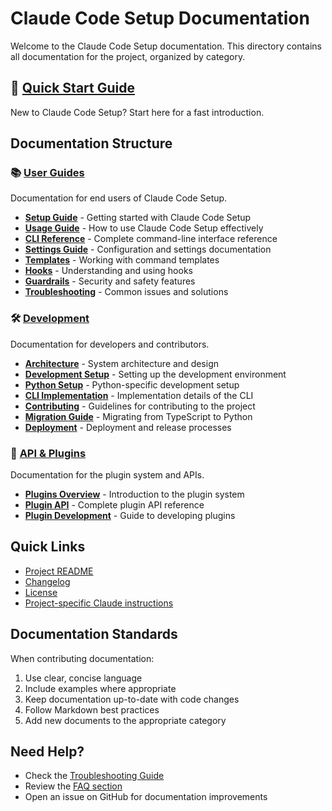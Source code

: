 # Claude Code Setup Documentation

Welcome to the Claude Code Setup documentation. This directory contains all documentation for the project, organized by category.

## 🚀 [Quick Start Guide](./QUICK_START.md)
New to Claude Code Setup? Start here for a fast introduction.

## Documentation Structure

### 📚 [User Guides](./guides/)
Documentation for end users of Claude Code Setup.

- [**Setup Guide**](./guides/SETUP.md) - Getting started with Claude Code Setup
- [**Usage Guide**](./guides/USAGE.md) - How to use Claude Code Setup effectively
- [**CLI Reference**](./guides/CLI_REFERENCE.md) - Complete command-line interface reference
- [**Settings Guide**](./guides/SETTINGS_GUIDE.md) - Configuration and settings documentation
- [**Templates**](./guides/TEMPLATES.md) - Working with command templates
- [**Hooks**](./guides/HOOKS.md) - Understanding and using hooks
- [**Guardrails**](./guides/GUARDRAILS.md) - Security and safety features
- [**Troubleshooting**](./guides/TROUBLESHOOTING.md) - Common issues and solutions

### 🛠️ [Development](./development/)
Documentation for developers and contributors.

- [**Architecture**](./development/ARCHITECTURE.md) - System architecture and design
- [**Development Setup**](./development/DEVELOPMENT_SETUP.md) - Setting up the development environment
- [**Python Setup**](./development/PYTHON_SETUP.md) - Python-specific development setup
- [**CLI Implementation**](./development/CLI_IMPLEMENTATION.md) - Implementation details of the CLI
- [**Contributing**](./development/CONTRIBUTING.md) - Guidelines for contributing to the project
- [**Migration Guide**](./development/MIGRATION.md) - Migrating from TypeScript to Python
- [**Deployment**](./development/DEPLOYMENT.md) - Deployment and release processes

### 🔌 [API & Plugins](./api/)
Documentation for the plugin system and APIs.

- [**Plugins Overview**](./api/PLUGINS.md) - Introduction to the plugin system
- [**Plugin API**](./api/PLUGIN_API.md) - Complete plugin API reference
- [**Plugin Development**](./api/PLUGIN_DEVELOPMENT.md) - Guide to developing plugins


## Quick Links

- [Project README](../README.md)
- [Changelog](../CHANGELOG.md)
- [License](../LICENSE)
- [Project-specific Claude instructions](../CLAUDE.md)

## Documentation Standards

When contributing documentation:

1. Use clear, concise language
2. Include examples where appropriate
3. Keep documentation up-to-date with code changes
4. Follow Markdown best practices
5. Add new documents to the appropriate category

## Need Help?

- Check the [Troubleshooting Guide](./guides/TROUBLESHOOTING.md)
- Review the [FAQ section](./guides/USAGE.md#frequently-asked-questions)
- Open an issue on GitHub for documentation improvements